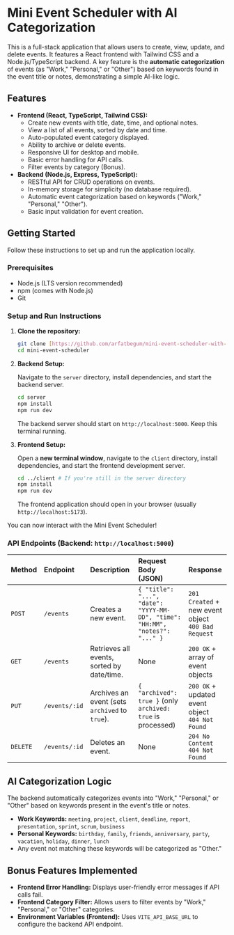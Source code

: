 # Mini Event Scheduler with AI Categorization

This is a full-stack application that allows users to create, view, update, and delete events. It features a React frontend with Tailwind CSS and a Node.js/TypeScript backend. A key feature is the **automatic categorization** of events (as "Work," "Personal," or "Other") based on keywords found in the event title or notes, demonstrating a simple AI-like logic.

## Features

* **Frontend (React, TypeScript, Tailwind CSS):**
    * Create new events with title, date, time, and optional notes.
    * View a list of all events, sorted by date and time.
    * Auto-populated event category displayed.
    * Ability to archive or delete events.
    * Responsive UI for desktop and mobile.
    * Basic error handling for API calls.
    * Filter events by category (Bonus).
* **Backend (Node.js, Express, TypeScript):**
    * RESTful API for CRUD operations on events.
    * In-memory storage for simplicity (no database required).
    * Automatic event categorization based on keywords ("Work," "Personal," "Other").
    * Basic input validation for event creation.

## Getting Started

Follow these instructions to set up and run the application locally.

### Prerequisites

* Node.js (LTS version recommended)
* npm (comes with Node.js)
* Git

### Setup and Run Instructions

1.  **Clone the repository:**
    ```bash
    git clone [https://github.com/arfatbegum/mini-event-scheduler-with-ai-categorization.git](https://github.com/arfatbegum/mini-event-scheduler-with-ai-categorization.git)
    cd mini-event-scheduler
    ```

2.  **Backend Setup:**

    Navigate to the `server` directory, install dependencies, and start the backend server.

    ```bash
    cd server
    npm install
    npm run dev
    ```
    The backend server should start on `http://localhost:5000`. Keep this terminal running.

3.  **Frontend Setup:**

    Open a **new terminal window**, navigate to the `client` directory, install dependencies, and start the frontend development server.

    ```bash
    cd ../client # If you're still in the server directory
    npm install
    npm run dev
    ```
    The frontend application should open in your browser (usually `http://localhost:5173`).

You can now interact with the Mini Event Scheduler!

### API Endpoints (Backend: `http://localhost:5000`)

| Method | Endpoint      | Description                                | Request Body (JSON)                                    | Response                                       |
| :----- | :------------ | :----------------------------------------- | :----------------------------------------------------- | :--------------------------------------------- |
| `POST` | `/events`     | Creates a new event.                       | `{ "title": "...", "date": "YYYY-MM-DD", "time": "HH:MM", "notes?": "..." }` | `201 Created` + new event object <br> `400 Bad Request` |
| `GET`  | `/events`     | Retrieves all events, sorted by date/time. | None                                                   | `200 OK` + array of event objects              |
| `PUT`  | `/events/:id` | Archives an event (sets `archived` to `true`). | `{ "archived": true }` (only `archived: true` is processed) | `200 OK` + updated event object <br> `404 Not Found` |
| `DELETE` | `/events/:id` | Deletes an event.                          | None                                                   | `204 No Content` <br> `404 Not Found`         |

## AI Categorization Logic

The backend automatically categorizes events into "Work," "Personal," or "Other" based on keywords present in the event's title or notes.

* **Work Keywords:** `meeting`, `project`, `client`, `deadline`, `report`, `presentation`, `sprint`, `scrum`, `business`
* **Personal Keywords:** `birthday`, `family`, `friends`, `anniversary`, `party`, `vacation`, `holiday`, `dinner`, `lunch`
* Any event not matching these keywords will be categorized as "Other."

## Bonus Features Implemented

* **Frontend Error Handling:** Displays user-friendly error messages if API calls fail.
* **Frontend Category Filter:** Allows users to filter events by "Work," "Personal," or "Other" categories.
* **Environment Variables (Frontend):** Uses `VITE_API_BASE_URL` to configure the backend API endpoint.
